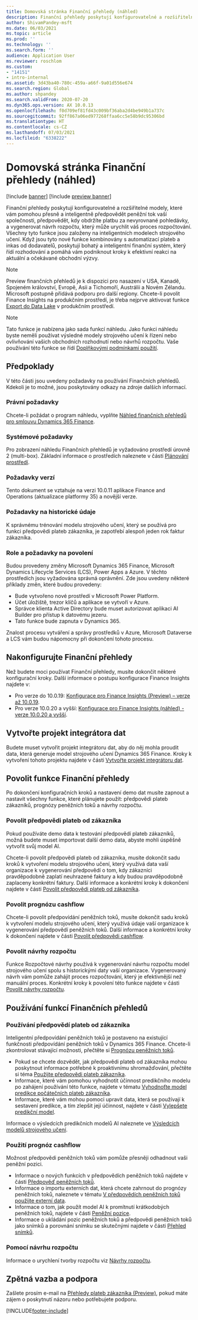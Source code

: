 ```yaml
---
title: Domovská stránka Finanční přehledy (náhled)
description: Finanční přehledy poskytují konfigurovatelné a rozšiřitelné modely, které vám pomohou přesně a inteligentně předpovědět peněžní tok vaší společnosti, předpovědět, kdy obdržíte platbu za nevyrovnané pohledávky, a vygenerovat návrh rozpočtu, který může urychlit váš proces rozpočtování. Všechny tyto funkce jsou založeny na inteligentních modelech strojového učení.
author: ShivamPandey-msft
ms.date: 06/03/2021
ms.topic: article
ms.prod: ''
ms.technology: ''
ms.search.form: ''
audience: Application User
ms.reviewer: roschlom
ms.custom:
- "14151"
- intro-internal
ms.assetid: 3d43ba40-780c-459a-a66f-9a01d556e674
ms.search.region: Global
ms.author: shpandey
ms.search.validFrom: 2020-07-20
ms.dyn365.ops.version: AX 10.0.13
ms.openlocfilehash: f0d709ef81fd43c009bf36aba2d4be949b1a737c
ms.sourcegitcommit: 92ff867a06ed977268ffaa6cc5e58b9dc95306bd
ms.translationtype: HT
ms.contentlocale: cs-CZ
ms.lasthandoff: 07/03/2021
ms.locfileid: "6338222"
---
```

# <a name="finance-insights-home-page-preview"></a>Domovská stránka Finanční přehledy (náhled)

[!include [banner](../includes/banner.md)]
[!include [preview banner](../includes/preview-banner.md)]

Finanční přehledy poskytují konfigurovatelné a rozšiřitelné modely, které vám pomohou přesně a inteligentně předpovědět peněžní tok vaší společnosti, předpovědět, kdy obdržíte platbu za nevyrovnané pohledávky, a vygenerovat návrh rozpočtu, který může urychlit váš proces rozpočtování. Všechny tyto funkce jsou založeny na inteligentních modelech strojového učení. Když jsou tyto nové funkce kombinovány s automatizací plateb a inkas od dodavatelů, poskytují bohatý a inteligentní finanční systém, který řídí rozhodování a pomáhá vám podniknout kroky k efektivní reakci na aktuální a očekávané obchodní výzvy.

> [!NOTE]
> Preview finančních přehledů je k dispozici pro nasazení v USA, Kanadě, Spojeném království, Evropě, Asii a Tichomoří, Austrálii a Novém Zélandu. Microsoft postupně přidává podporu pro další regiony. Chcete-li povolit Finance Insights na produkčním prostředí, je třeba nejprve aktivovat funkce [Export do Data Lake](../../fin-ops-core/dev-itpro/data-entities/configure-export-data-lake.md) v produkčním prostředí.

> [!NOTE]
> Tato funkce je nabízena jako sada funkcí náhledu. Jako funkci náhledu byste neměli používat výsledné modely strojového učení k řízení nebo ovlivňování vašich obchodních rozhodnutí nebo návrhů rozpočtu. Vaše používání této funkce se řídí [Doplňkovými podmínkami použití](https://go.microsoft.com/fwlink/?linkid=2105274).

## <a name="prerequisites"></a>Předpoklady

V této části jsou uvedeny požadavky na používání Finančních přehledů. Kdekoli je to možné, jsou poskytovány odkazy na zdroje dalších informací.

### <a name="legal-requirements"></a>Právní požadavky

Chcete-li požádat o program náhledu, vyplňte [Náhled finančních přehledů pro smlouvu Dynamics 365 Finance](https://forms.office.com/FormsPro/Pages/ResponsePage.aspx?id=v4j5cvGGr0GRqy180BHbR56j8lZs0FdAvwT75_WNFyxUM1c0Uzc1RFpaU1RVTEwxVTNWUERPRThUSy4u).

### <a name="system-requirements"></a>Systémové požadavky

Pro zobrazení náhledu Finančních přehledů je vyžadováno prostředí úrovně 2 (multi-box). Základní informace o prostředích naleznete v části [Plánování prostředí](../../fin-ops-core/fin-ops/imp-lifecycle/environment-planning.md).

### <a name="version-requirements"></a>Požadavky verzí

Tento dokument se vztahuje na verzi 10.0.11 aplikace Finance and Operations (aktualizace platformy 35) a novější verze.

### <a name="historical-data-requirements"></a>Požadavky na historické údaje

K správnému trénování modelu strojového učení, který se používá pro funkci předpovědi plateb zákazníka, je zapotřebí alespoň jeden rok faktur zákazníka.

### <a name="role-and-permission-requirements"></a>Role a požadavky na povolení

Budou provedeny změny Microsoft Dynamics 365 Finance, Microsoft Dynamics Lifecycle Services (LCS), Power Apps a Azure. V těchto prostředích jsou vyžadována správná oprávnění. Zde jsou uvedeny některé příklady změn, které budou provedeny:

- Bude vytvořeno nové prostředí v Microsoft Power Platform.
- Účet úložiště, trezor klíčů a aplikace se vytvoří v Azure.
- Správce klienta Active Directory bude muset autorizovat aplikaci AI Builder pro přístup k datovému jezeru.
- Tato funkce bude zapnuta v Dynamics 365.

Znalost procesu vytváření a správy prostředků v Azure, Microsoft Dataverse a LCS vám budou nápomocny při dokončení tohoto procesu.

## <a name="configure-finance-insights"></a>Nakonfigurujte Finanční přehledy

Než budete moci používat Finanční přehledy, musíte dokončit některé konfigurační kroky. Další informace o postupu konfigurace Finance Insights najdete v:
  - Pro verze do 10.0.19: [Konfigurace pro Finance Insights (Preview) – verze až 10.0.19](configure-for-fin-insites.md).
  - Pro verze 10.0.20 a vyšší: [Konfigurace pro Finance Insights (náhled) - verze 10.0.20 a vyšší](configure-for-fin-insites-PubPrvw.md).

## <a name="create-a-data-integrator-project"></a>Vytvořte projekt integrátora dat

Budete muset vytvořit projekt integrátoru dat, aby do něj mohla proudit data, která generuje model strojového učení Dynamics 365 Finance. Kroky k vytvoření tohoto projektu najdete v části [Vytvořte projekt integrátoru dat](create-data-integrate-project.md).

## <a name="enable-finance-insights-capabilities"></a>Povolit funkce Finanční přehledy

Po dokončení konfiguračních kroků a nastavení demo dat musíte zapnout a nastavit všechny funkce, které plánujete použít: předpovědi plateb zákazníků, prognózy peněžních toků a návrhy rozpočtu.

### <a name="enable-customer-payment-predictions"></a>Povolit předpovědi plateb od zákazníka
Pokud používáte demo data k testování předpovědí plateb zákazníků, možná budete muset importovat další demo data, abyste mohli úspěšně vytvořit svůj model AI. 

Chcete-li povolit předpovědi plateb od zákazníka, musíte dokončit sadu kroků k vytvoření modelu strojového učení, který využívá data vaší organizace k vygenerování předpovědí o tom, kdy zákazníci pravděpodobně zaplatí neuhrazené faktury a kdy budou pravděpodobně zaplaceny konkrétní faktury. Další informace a konkrétní kroky k dokončení najdete v části [Povolit předpovědi plateb od zákazníka](enable-cust-paymnt-prediction.md). 

### <a name="enable-cash-flow-forecasting"></a>Povolit prognózu cashflow
Chcete-li povolit předpovídání peněžních toků, musíte dokončit sadu kroků k vytvoření modelu strojového učení, který využívá údaje vaší organizace k vygenerování předpovědí peněžních toků. Další informace a konkrétní kroky k dokončení najdete v části [Povolit předpovědi cashflow](enable-cash-flow-forecasting.md).

### <a name="enable-budget-proposals"></a>Povolit návrhy rozpočtu

Funkce Rozpočtové návrhy používá k vygenerování návrhu rozpočtu model strojového učení spolu s historickými daty vaší organizace. Vygenerovaný návrh vám pomůže zahájit proces rozpočtování, který je efektivnější než manuální proces. Konkrétní kroky k povolení této funkce najdete v části [Povolit návrhy rozpočtu](enable-budget-proposal.md). 

## <a name="using-finance-insights-features"></a>Používání funkcí Finančních přehledů

### <a name="using-customer-payment-predictions"></a>Používání předpovědí plateb od zákazníka

Inteligentní předpovídání peněžních toků je postaveno na existující funkčnosti předpovídání peněžních toků v Dynamics 365 Finance. Chcete-li zkontrolovat stávající možnosti, přečtěte si [Prognózu peněžních toků](../cash-bank-management/cash-flow-forecasting.md).

- Pokud se chcete dozvědět, jak předpovědi plateb od zákazníka mohou poskytnout informace potřebné k proaktivnímu shromažďování, přečtěte si téma [Použijte předpovědi plateb zákazníka](use-customer-payment-predictions.md).
- Informace, které vám pomohou vyhodnotit účinnost predikčního modelu po zahájení používání této funkce, najdete v tématu [Vyhodnoťte model predikce počátečních plateb zákazníka](evaluate-payment-prediction.md).
- Informace, které vám mohou pomoci upravit data, která se používají k sestavení predikce, a tím zlepšit její účinnost, najdete v části [Vylepšete predikční model](improve-model.md).

Informace o výsledcích predikčních modelů AI naleznete ve [Výsledcích modelů strojového učení](confusion-matrix.md).

### <a name="using-cash-flow-forecasts"></a>Použití prognóz cashflow

Možnost předpovědi peněžních toků vám pomůže přesněji odhadnout vaši peněžní pozici. 

- Informace o nových funkcích v předpovědích peněžních toků najdete v části [Předpověď peněžních toků](cash-flow-forecast-intro.md).
- Informace o importu externích dat, která chcete zahrnout do prognózy peněžních toků, naleznete v tématu [V předpovědích peněžních toků použijte externí data](external-data-in-cash-flow.md). 
- Informace o tom, jak použít model AI k promítnutí krátkodobých peněžních toků, najdete v části [Peněžní pozice](cash-position.md).
- Informace o ukládání pozic peněžních toků a předpovědi peněžních toků jako snímků a porovnání snímku se skutečnými najdete v části [Přehled snímků](payment-snapshots.md).

### <a name="using-budget-proposal"></a>Pomocí návrhu rozpočtu

Informace o urychlení tvorby rozpočtu viz [Návrhy rozpočtu](budget-proposals.md). 

## <a name="feedback-and-support"></a>Zpětná vazba a podpora

Zašlete prosím e-mail na [Přehledy plateb zákazníka (Preview)](mailto:fiap@microsoft.com), pokud máte zájem o poskytnutí názoru nebo potřebujete podporu.

[!INCLUDE[footer-include](../../includes/footer-banner.md)]
